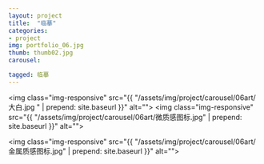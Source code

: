 ```yaml
---
layout: project
title:  "临摹"
categories:
- project
img: portfolio_06.jpg
thumb: thumb02.jpg
carousel:

tagged: 临摹
---
```

<img class="img-responsive" src="{{ "/assets/img/project/carousel/06art/大白.jpg
" | prepend: site.baseurl }}" alt="">
<img class="img-responsive" src="{{ "/assets/img/project/carousel/06art/微质感图标.jpg" | prepend: site.baseurl }}" alt="">

<img class="img-responsive" src="{{ "/assets/img/project/carousel/06art/金属质感图标.jpg" | prepend: site.baseurl }}" alt="">




